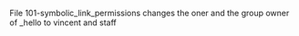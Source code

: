 File 101-symbolic_link_permissions changes the oner and the group owner of _hello  to vincent and staff
